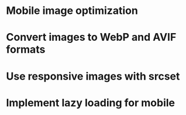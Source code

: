 
# Mobile image optimization
# Convert images to WebP and AVIF formats
# Use responsive images with srcset
# Implement lazy loading for mobile
  